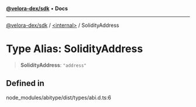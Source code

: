 [**@velora-dex/sdk**](../../README.md) • **Docs**

***

[@velora-dex/sdk](../../globals.md) / [\<internal\>](../README.md) / SolidityAddress

# Type Alias: SolidityAddress

> **SolidityAddress**: `"address"`

## Defined in

node\_modules/abitype/dist/types/abi.d.ts:6
